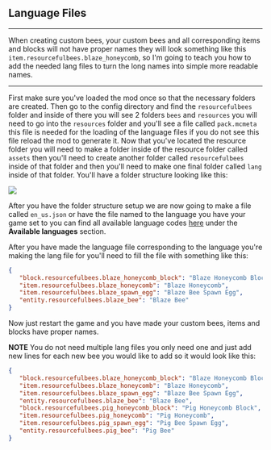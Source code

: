 ## **Language Files**
***

When creating custom bees, your custom bees and all corresponding items and blocks will not have proper names they will look something like this `item.resourcefulbees.blaze_honeycomb`, so I'm going to teach you how to add the needed lang files to turn the long names into simple more readable names.
***
First make sure you've loaded the mod once so that the necessary folders are created.
Then go to the config directory and find the `resourcefulbees` folder and inside of there you will see 2 folders `bees` and `resources` you will need to go into the `resources` folder and you'll see a file called `pack.mcmeta` this file is needed for the loading of the language files if you do not see this file reload the mod to generate it.
Now that you've located the resource folder you will need to make a folder inside of the resource folder called `assets` then you'll need to create another folder called `resourcefulbees` inside of that folder and then you'll need to make one final folder called `lang` inside of that folder. You'll have a folder structure looking like this: 

![](https://i.imgur.com/Sq9sp1e.png)

After you have the folder structure setup we are now going to make a file called `en_us.json` or have the file named to the language you have your game set to you can find all available language codes [here](https://minecraft.gamepedia.com/Language) under the **Available languages** section.

After you have made the language file corresponding to the language you're making the lang file for you'll need to fill the file with something like this:
```json
{
   "block.resourcefulbees.blaze_honeycomb_block": "Blaze Honeycomb Block",
   "item.resourcefulbees.blaze_honeycomb": "Blaze Honeycomb",
   "item.resourcefulbees.blaze_spawn_egg": "Blaze Bee Spawn Egg",
   "entity.resourcefulbees.blaze_bee": "Blaze Bee"
}
```
Now just restart the game and you have made your custom bees, items and blocks have proper names.

**NOTE** You do not need multiple lang files you only need one and just add new lines for each new bee you would like to add so it would look like this: 
```json
{
   "block.resourcefulbees.blaze_honeycomb_block": "Blaze Honeycomb Block",
   "item.resourcefulbees.blaze_honeycomb": "Blaze Honeycomb",
   "item.resourcefulbees.blaze_spawn_egg": "Blaze Bee Spawn Egg",
   "entity.resourcefulbees.blaze_bee": "Blaze Bee",
   "block.resourcefulbees.pig_honeycomb_block": "Pig Honeycomb Block",
   "item.resourcefulbees.pig_honeycomb": "Pig Honeycomb",
   "item.resourcefulbees.pig_spawn_egg": "Pig Bee Spawn Egg",
   "entity.resourcefulbees.pig_bee": "Pig Bee"
}
```
<!--stackedit_data:
eyJoaXN0b3J5IjpbMTI5NzAwNDkyNV19
-->